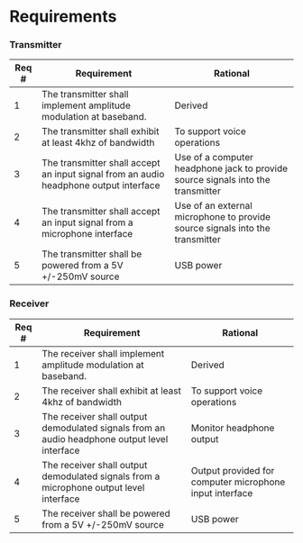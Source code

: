 # Requirements

### Transmitter

| Req # | Requirement | Rational |
|---|---|---|
| 1 | The transmitter shall implement amplitude modulation at baseband. | Derived |
| 2 | The transmitter shall exhibit at least 4khz of bandwidth | To support voice operations |
| 3 | The transmitter shall accept an input signal from an audio headphone output interface | Use of a computer headphone jack to provide source signals into the transmitter|
| 4 | The transmitter shall accept an input signal from a microphone interface | Use of an external microphone to provide source signals into the transmitter|
| 5 | The transmitter shall be powered from a 5V +/-250mV source | USB power |

### Receiver

| Req # | Requirement | Rational |
|---|---|---|
| 1 | The receiver shall implement amplitude modulation at baseband. | Derived |
| 2 | The receiver shall exhibit at least 4khz of bandwidth | To support voice operations |
| 3 | The receiver shall output demodulated signals from an audio headphone output level interface | Monitor headphone output|
| 4 | The receiver shall output demodulated signals from a microphone output level interface | Output provided for computer microphone input interface|
| 5 | The receiver shall be powered from a 5V +/-250mV source | USB power |
